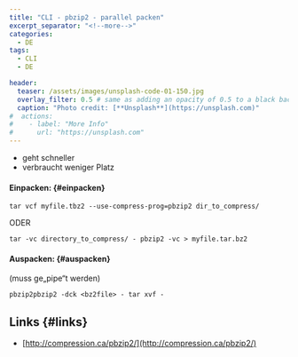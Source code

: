 ```yaml
---
title: "CLI - pbzip2 - parallel packen"
excerpt_separator: "<!--more-->"
categories:
  - DE
tags:
  - CLI
  - DE

header:
  teaser: /assets/images/unsplash-code-01-150.jpg
  overlay_filter: 0.5 # same as adding an opacity of 0.5 to a black background
  caption: "Photo credit: [**Unsplash**](https://unsplash.com)"
#  actions:
#    - label: "More Info"
#      url: "https://unsplash.com"
---
```



* geht schneller
* verbraucht weniger Platz

#### Einpacken: {#einpacken}

```
tar vcf myfile.tbz2 --use-compress-prog=pbzip2 dir_to_compress/
```

ODER

```
tar -vc directory_to_compress/ - pbzip2 -vc > myfile.tar.bz2
```

#### Auspacken: {#auspacken}

(muss ge„pipe“t werden)

```
pbzip2pbzip2 -dck <bz2file> - tar xvf -
```

## Links {#links}

* [http://compression.ca/pbzip2/](http://compression.ca/pbzip2/)



